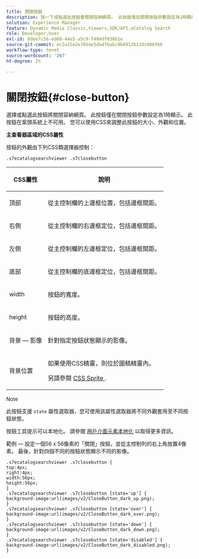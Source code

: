 ```yaml
---
title: 關閉按鈕
description: 按一下或點選此按鈕會關閉容納網頁。 此按鈕僅在關閉按鈕參數設定為1時顯示。 此按鈕在案頭系統上不可用。 您可以使用CSS來調整此按鈕的大小、外觀和位置。
solution: Experience Manager
feature: Dynamic Media Classic,Viewers,SDK/API,eCatalog Search
role: Developer,User
exl-id: 8dee7c56-ed60-44e5-a5c9-f404df03861e
source-git-commit: ec2a15e2e76bae5da4fbabc9b6912b12dc080f66
workflow-type: tm+mt
source-wordcount: '267'
ht-degree: 2%

---
```


# 關閉按鈕{#close-button}

選擇或點選此按鈕將關閉容納網頁。 此按鈕僅在關閉按鈕參數設定為1時顯示。 此按鈕在案頭系統上不可用。 您可以使用CSS來調整此按鈕的大小、外觀和位置。

<!--<a id="section_061E550C1C1D4DB2BD663A898895B38C"></a>-->

**主查看器區域的CSS屬性**

按鈕的外觀由下列CSS類選擇器控制：

`.s7ecatalogsearchviewer .s7closebutton`

<table id="table_94EE3F5BBE4547C0B4943471CEE7EDE4"> 
 <thead> 
  <tr> 
   <th colname="col1" class="entry"> <p> CSS屬性 </p> </th> 
   <th colname="col2" class="entry"> <p>說明 </p> </th> 
  </tr> 
 </thead>
 <tbody> 
  <tr> 
   <td colname="col1"> <p> <span class="codeph"> 頂部 </span> </p> </td> 
   <td colname="col2"> <p>從主控制欄的上邊框位置，包括邊框間距。 </p> </td> 
  </tr> 
  <tr> 
   <td colname="col1"> <p> <span class="codeph"> 右側 </span> </p> </td> 
   <td colname="col2"> <p>從主控制欄的右邊框定位，包括邊框間距。 </p> </td> 
  </tr> 
  <tr> 
   <td colname="col1"> <p> <span class="codeph"> 左側 </span> </p> </td> 
   <td colname="col2"> <p>從主控制欄的左邊框定位，包括邊框間距。 </p> </td> 
  </tr> 
  <tr> 
   <td colname="col1"> <p> <span class="codeph"> 底部 </span> </p> </td> 
   <td colname="col2"> <p>從主控制欄的底邊框定位，包括邊框間距。 </p> </td> 
  </tr> 
  <tr> 
   <td colname="col1"> <p> <span class="codeph"> width </span> </p> </td> 
   <td colname="col2"> <p>按鈕的寬度。 </p> </td> 
  </tr> 
  <tr> 
   <td colname="col1"> <p> <span class="codeph"> height </span> </p> </td> 
   <td colname="col2"> <p>按鈕的高度。 </p> </td> 
  </tr> 
  <tr> 
   <td colname="col1"> <p> <span class="codeph"> 背景 — 影像 </span> </p> </td> 
   <td colname="col2"> <p>針對指定按鈕狀態顯示的影像。 </p> </td> 
  </tr> 
  <tr> 
   <td colname="col1"> <p> <span class="codeph"> 背景位置 </span> </p> </td> 
   <td colname="col2"> <p> 如果使用CSS精靈，則位於圖稿精靈內。 </p> <p>另請參閱 <a href="../../../c-html5-s7-aem-asset-viewers/c-html5-ecatsearch-viewer-about/c-html5-ecatsearch-viewer-customizingviewer/c-html5-ecatsearch-viewer-customizingviewer.md#section-9d570f95eb2443aca74c1b02f6e89aff" format="dita" scope="local"> CSS Sprite </a>. </p> </td> 
  </tr> 
 </tbody> 
</table>

>[!NOTE]
>
>此按鈕支援 `state` 屬性選取器，您可使用該屬性選取器將不同外觀套用至不同按鈕狀態。

按鈕工具提示可以本地化。 請參閱 [用戶介面元素本地化](../../../c-html5-s7-aem-asset-viewers/c-html5-ecatsearch-viewer-about/c-html5-ecatsearch-viewer-localization.md#concept-cbfc39344c494eb7b9f6a272cff0cc74) 以取得更多資訊。

範例 — 設定一個56 x 56像素的「關閉」按鈕，並從主控制列的右上角放置4像素。 最後，針對四個不同的按鈕狀態顯示不同的影像。

```
.s7ecatalogsearchviewer .s7closebutton { 
top:4px; 
right:4px; 
width:56px; 
height:56px; 
} 
.s7ecatalogsearchviewer .s7closebutton [state='up'] { 
background-image:url(images/v2/CloseButton_dark_up.png); 
} 
.s7ecatalogsearchviewer .s7closebutton [state='over'] {  
background-image:url(images/v2/CloseButton_dark_over.png); 
} 
.s7ecatalogsearchviewer .s7closebutton [state='down'] {  
background-image:url(images/v2/CloseButton_dark_down.png); 
} 
.s7ecatalogsearchviewer .s7closebutton [state='disabled'] { 
background-image:url(images/v2/CloseButton_dark_disabled.png); 
}
```
